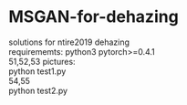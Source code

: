 # MSGAN-for-dehazing
solutions for ntire2019 dehazing   
requirememts: python3 pytorch>=0.4.1  
51,52,53 pictures:  
python test1.py  
54,55   
python test2.py  
